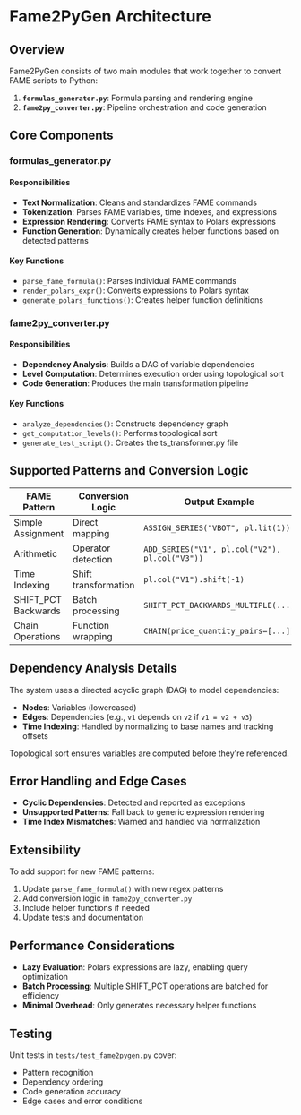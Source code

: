 # Fame2PyGen Architecture

## Overview

Fame2PyGen consists of two main modules that work together to convert FAME scripts to Python:

1. **`formulas_generator.py`**: Formula parsing and rendering engine
2. **`fame2py_converter.py`**: Pipeline orchestration and code generation

## Core Components

### formulas_generator.py

#### Responsibilities
- **Text Normalization**: Cleans and standardizes FAME commands
- **Tokenization**: Parses FAME variables, time indexes, and expressions
- **Expression Rendering**: Converts FAME syntax to Polars expressions
- **Function Generation**: Dynamically creates helper functions based on detected patterns

#### Key Functions
- `parse_fame_formula()`: Parses individual FAME commands
- `render_polars_expr()`: Converts expressions to Polars syntax
- `generate_polars_functions()`: Creates helper function definitions

### fame2py_converter.py

#### Responsibilities
- **Dependency Analysis**: Builds a DAG of variable dependencies
- **Level Computation**: Determines execution order using topological sort
- **Code Generation**: Produces the main transformation pipeline

#### Key Functions
- `analyze_dependencies()`: Constructs dependency graph
- `get_computation_levels()`: Performs topological sort
- `generate_test_script()`: Creates the ts_transformer.py file

## Supported Patterns and Conversion Logic

| FAME Pattern | Conversion Logic | Output Example |
|--------------|------------------|----------------|
| Simple Assignment | Direct mapping | `ASSIGN_SERIES("VBOT", pl.lit(1))` |
| Arithmetic | Operator detection | `ADD_SERIES("V1", pl.col("V2"), pl.col("V3"))` |
| Time Indexing | Shift transformation | `pl.col("V1").shift(-1)` |
| SHIFT_PCT Backwards | Batch processing | `SHIFT_PCT_BACKWARDS_MULTIPLE(...)` |
| Chain Operations | Function wrapping | `CHAIN(price_quantity_pairs=[...])` |

## Dependency Analysis Details

The system uses a directed acyclic graph (DAG) to model dependencies:

- **Nodes**: Variables (lowercased)
- **Edges**: Dependencies (e.g., `v1` depends on `v2` if `v1 = v2 + v3`)
- **Time Indexing**: Handled by normalizing to base names and tracking offsets

Topological sort ensures variables are computed before they're referenced.

## Error Handling and Edge Cases

- **Cyclic Dependencies**: Detected and reported as exceptions
- **Unsupported Patterns**: Fall back to generic expression rendering
- **Time Index Mismatches**: Warned and handled via normalization

## Extensibility

To add support for new FAME patterns:
1. Update `parse_fame_formula()` with new regex patterns
2. Add conversion logic in `fame2py_converter.py`
3. Include helper functions if needed
4. Update tests and documentation

## Performance Considerations

- **Lazy Evaluation**: Polars expressions are lazy, enabling query optimization
- **Batch Processing**: Multiple SHIFT_PCT operations are batched for efficiency
- **Minimal Overhead**: Only generates necessary helper functions

## Testing

Unit tests in `tests/test_fame2pygen.py` cover:
- Pattern recognition
- Dependency ordering
- Code generation accuracy
- Edge cases and error conditions

